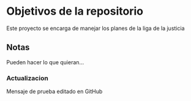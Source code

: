 # Objetivos de la repositorio

Este proyecto se encarga de manejar los planes de la liga de la justicia


## Notas
Pueden hacer lo que quieran...

### Actualizacion
Mensaje de prueba editado en GitHub
